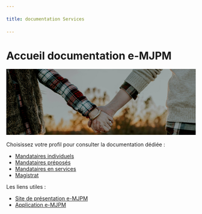 ```yaml
---

title: documentation Services

---
```


# Accueil documentation e-MJPM

![banner](/static/images/home-banner.jpg)


Choisissez votre profil pour consulter la documentation dédiée :

 - [Mandataires individuels](/individuels)
 - [Mandataires préposés](/preposes)
 - [Mandataires en services](/services)
 - [Magistrat](/magistrats)

Les liens utiles :

 - [Site de présentation e-MJPM](http://emjpm.beta.gouv.fr)
 - [Application e-MJPM](http://emjpm.num.social.gouv.fr)